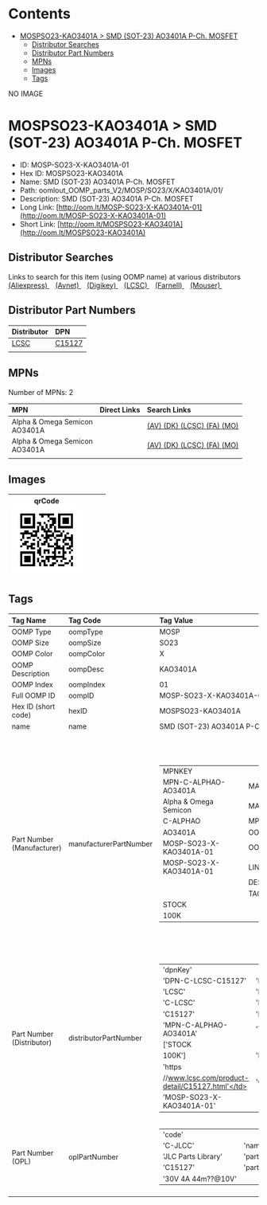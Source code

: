 



Contents
========

* [MOSPSO23-KAO3401A > SMD (SOT-23) AO3401A P-Ch. MOSFET](#mospso23-kao3401a--smd-sot-23-ao3401a-p-ch-mosfet)
	* [Distributor Searches](#distributor-searches)
	* [Distributor Part Numbers](#distributor-part-numbers)
	* [MPNs](#mpns)
	* [Images](#images)
	* [Tags](#tags)
  
NO IMAGE  
# MOSPSO23-KAO3401A > SMD (SOT-23) AO3401A P-Ch. MOSFET

- ID: MOSP-SO23-X-KAO3401A-01
- Hex ID: MOSPSO23-KAO3401A
- Name: SMD (SOT-23) AO3401A P-Ch. MOSFET
- Path: oomlout_OOMP_parts_V2/MOSP/SO23/X/KAO3401A/01/
- Description: SMD (SOT-23) AO3401A P-Ch. MOSFET
- Long Link: [http://oom.lt/MOSP-SO23-X-KAO3401A-01](http://oom.lt/MOSP-SO23-X-KAO3401A-01)
- Short Link: [http://oom.lt/MOSPSO23-KAO3401A](http://oom.lt/MOSPSO23-KAO3401A)

## Distributor Searches
  
Links to search for this item (using OOMP name) at various distributors  
[(Aliexpress) ](https://www.aliexpress.com/wholesale?SearchText=SMD+SOT-23+AO3401A+P-Ch.+MOSFET)&nbsp;&nbsp;&nbsp;[(Avnet) ](https://www.avnet.com/shop/us/search/SMD+SOT-23+AO3401A+P-Ch.+MOSFET)&nbsp;&nbsp;&nbsp;[(Digikey) ](https://www.digikey.co.uk/en/products/result?s=SMD+SOT-23+AO3401A+P-Ch.+MOSFET)&nbsp;&nbsp;&nbsp;[(LCSC) ](https://www.lcsc.com/search?q=SMD+SOT-23+AO3401A+P-Ch.+MOSFET)&nbsp;&nbsp;&nbsp;[(Farnell) ](https://uk.farnell.com/search?st=SMD+SOT-23+AO3401A+P-Ch.+MOSFET)&nbsp;&nbsp;&nbsp;[(Mouser) ](https://www.mouser.com/c/?q=SMD+SOT-23+AO3401A+P-Ch.+MOSFET)&nbsp;&nbsp;&nbsp;
## Distributor Part Numbers
  

|Distributor|DPN|
| :--- | :--- |
|[LCSC](https://www.lcsc.com/product-detail/C15127.html)|[C15127](https://www.lcsc.com/product-detail/C15127.html)|
|||

## MPNs
  
Number of MPNs: 2  

|MPN|Direct Links|Search Links|
| :--- | :--- | :--- |
|Alpha & Omega Semicon<br>AO3401A||[(AV) ](https://www.avnet.com/shop/us/search/AO3401A)[(DK) ](https://www.digikey.co.uk/products/en?keywords=AO3401A)[(LCSC) ](https://www.lcsc.com/search?q=AO3401A)[(FA) ](https://uk.farnell.com/search?st=AO3401A)[(MO) ](https://www.mouser.com/c/?q=AO3401A)|
|Alpha & Omega Semicon<br>AO3401A||[(AV) ](https://www.avnet.com/shop/us/search/AO3401A)[(DK) ](https://www.digikey.co.uk/products/en?keywords=AO3401A)[(LCSC) ](https://www.lcsc.com/search?q=AO3401A)[(FA) ](https://uk.farnell.com/search?st=AO3401A)[(MO) ](https://www.mouser.com/c/?q=AO3401A)|
||||

## Images
  

|qrCode<br>[![](https://raw.githubusercontent.com/oomlout/oomlout_OOMP_parts_V2/main/MOSP/SO23/X/KAO3401A/01/qrCode_140.png)](https://github.com/oomlout/oomlout_OOMP_parts_V2/tree/main/MOSP/SO23/X/KAO3401A/01/qrCode.png)||||
| :---: | :---: | :---: | :---: |

## Tags
  

|Tag Name|Tag Code|Tag Value|
| :--- | :--- | :--- |
|OOMP Type|oompType|MOSP|
|OOMP Size|oompSize|SO23|
|OOMP Color|oompColor|X|
|OOMP Description|oompDesc|KAO3401A|
|OOMP Index|oompIndex|01|
|Full OOMP ID|oompID|MOSP-SO23-X-KAO3401A-01|
|Hex ID (short code)|hexID|MOSPSO23-KAO3401A|
|name|name|SMD (SOT-23) AO3401A P-Ch. MOSFET|
|Part Number (Manufacturer)|manufacturerPartNumber|<table><tr><td>MPNKEY</td></tr><tr><td> MPN-C-ALPHAO-AO3401A</td><td> MANUFACTURER</td></tr><tr><td> Alpha & Omega Semicon</td><td> MANUCODE</td></tr><tr><td> C-ALPHAO</td><td> MPN</td></tr><tr><td> AO3401A</td><td> OOMPIDPARTIAL</td></tr><tr><td> MOSP-SO23-X-KAO3401A-01</td><td> OOMPID</td></tr><tr><td> MOSP-SO23-X-KAO3401A-01</td><td> LINK</td></tr><tr><td> </td><td> DESCRIPTION</td></tr><tr><td> </td><td> TAGS</td></tr><tr><td> STOCK</td></tr><tr><td>100K</td></tr></table></td><td> <table><tr><td>MPNKEY</td></tr><tr><td> MPN-C-ALPHAO-AO3401A</td><td> MANUFACTURER</td></tr><tr><td> Alpha & Omega Semicon</td><td> MANUCODE</td></tr><tr><td> C-ALPHAO</td><td> MPN</td></tr><tr><td> AO3401A</td><td> OOMPIDPARTIAL</td></tr><tr><td> MOSP-SO23-X-KAO3401A-01</td><td> OOMPID</td></tr><tr><td> MOSP-SO23-X-KAO3401A-01</td><td> LINK</td></tr><tr><td> </td><td> DESCRIPTION</td></tr><tr><td> </td><td> TAGS</td></tr><tr><td> STOCK</td></tr><tr><td>100K</td></tr></table>|
|Part Number (Distributor)|distributorPartNumber|<table><tr><td>'dpnKey'</td></tr><tr><td> 'DPN-C-LCSC-C15127'</td><td> 'DISTRIBUTOR'</td></tr><tr><td> 'LCSC'</td><td> 'DISTRCODE'</td></tr><tr><td> 'C-LCSC'</td><td> 'DPN'</td></tr><tr><td> 'C15127'</td><td> 'MPN'</td></tr><tr><td> 'MPN-C-ALPHAO-AO3401A'</td><td> 'TAGS'</td></tr><tr><td> ['STOCK</td></tr><tr><td>100K']</td><td> 'LINK'</td></tr><tr><td> 'https</td></tr><tr><td>//www.lcsc.com/product-detail/C15127.html'</td><td> 'OOMPID'</td></tr><tr><td> 'MOSP-SO23-X-KAO3401A-01'</td></tr></table>|
|Part Number (OPL)|oplPartNumber|<table><tr><td>'code'</td></tr><tr><td> 'C-JLCC'</td><td> 'name'</td></tr><tr><td> 'JLC Parts Library'</td><td> 'partID'</td></tr><tr><td> 'C15127'</td><td> 'partName'</td></tr><tr><td> '30V 4A 44m??@10V'</td></tr></table>|
||||
